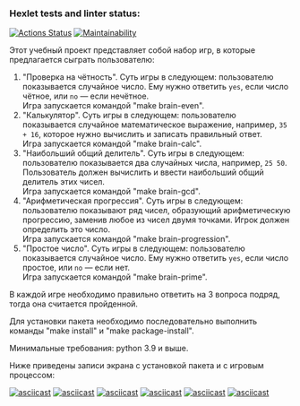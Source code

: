 ### Hexlet tests and linter status:
[![Actions Status](https://github.com/nikbyar/python-project-lvl1/workflows/hexlet-check/badge.svg)](https://github.com/nikbyar/python-project-lvl1/actions)
[![Maintainability](https://api.codeclimate.com/v1/badges/1f20f4e73e1e4ba1594f/maintainability)](https://codeclimate.com/github/nikbyar/python-project-lvl1/maintainability)

Этот учебный проект представляет собой набор игр, 
в которые предлагается сыграть пользователю:
1. "Проверка на чётность". Суть игры в следующем: 
пользователю показывается случайное число. 
Ему нужно ответить `yes`, если число чётное, или `no` — если нечётное.  
Игра запускается командой "make brain-even".
2. "Калькулятор". Суть игры в следующем: пользователю показывается 
случайное математическое выражение, например, `35 + 16`, 
которое нужно вычислить и записать правильный ответ.  
Игра запускается командой "make brain-calc".
3. "Наибольший общий делитель". Суть игры в следующем: пользователю
показывается два случайных числа, например, `25 50`.
Пользователь должен вычислить и ввести наибольший общий делитель этих чисел.  
Игра запускается командой "make brain-gcd".
4. "Арифметическая прогрессия". Суть игры в следующем: пользователю
показывают ряд чисел, образующий арифметическую прогрессию, 
заменив любое из чисел двумя точками. Игрок должен определить это число.  
Игра запускается командой "make brain-progression".
5. "Простое число". Суть игры в следующем: пользователю показывается 
случайное число. 
Ему нужно ответить `yes`, если число простое, или `no` — если нет.  
Игра запускается командой "make brain-prime".

В каждой игре необходимо правильно ответить на 3 вопроса подряд, 
тогда она считается пройденной.

Для установки пакета необходимо последовательно выполнить команды 
"make install" и "make package-install".

Минимальные требования: python 3.9 и выше.

Ниже приведены записи экрана с установкой пакета и с игровым процессом:

[![asciicast](https://asciinema.org/a/568586.svg)](https://asciinema.org/a/568586)
[![asciicast](https://asciinema.org/a/567569.svg)](https://asciinema.org/a/567569)
[![asciicast](https://asciinema.org/a/567816.svg)](https://asciinema.org/a/567816)
[![asciicast](https://asciinema.org/a/567836.svg)](https://asciinema.org/a/567836)
[![asciicast](https://asciinema.org/a/567859.svg)](https://asciinema.org/a/567859)
[![asciicast](https://asciinema.org/a/567866.svg)](https://asciinema.org/a/567866)
